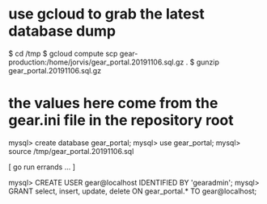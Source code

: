 # use gcloud to grab the latest database dump
$ cd /tmp
$ gcloud compute scp gear-production:/home/jorvis/gear_portal.20191106.sql.gz .
$ gunzip gear_portal.20191106.sql.gz

# the values here come from the gear.ini file in the repository root
mysql> create database gear_portal;
mysql> use gear_portal;
mysql> source /tmp/gear_portal.20191106.sql

[ go run errands ... ]

mysql> CREATE USER gear@localhost IDENTIFIED BY 'gearadmin';
mysql> GRANT select, insert, update, delete ON gear_portal.* TO gear@localhost;
